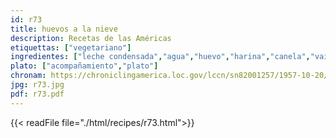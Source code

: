 ```yaml
---
id: r73
title: huevos a la nieve
description: Recetas de las Américas
etiquettas: ["vegetariano"]
ingredientes: ["leche condensada","agua","huevo","harina","canela","vainilla"]
plato: ["acompañamiento","plato"]
chronam: https://chroniclingamerica.loc.gov/lccn/sn82001257/1957-10-20/ed-1/seq-5/
jpg: r73.jpg
pdf: r73.pdf
---
```


{{< readFile file="./html/recipes/r73.html">}}